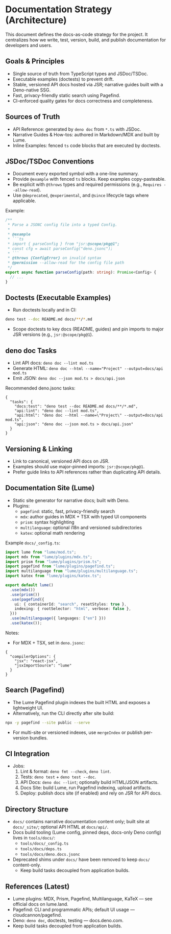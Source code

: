 # Documentation Strategy (Architecture)

This document defines the docs-as-code strategy for the project. It centralizes how we write, test, version, build, and publish documentation for developers and users.

## Goals & Principles

- Single source of truth from TypeScript types and JSDoc/TSDoc.
- Executable examples (doctests) to prevent drift.
- Stable, versioned API docs hosted via JSR; narrative guides built with a Deno-native SSG.
- Fast, privacy-friendly static search using Pagefind.
- CI-enforced quality gates for docs correctness and completeness.

## Sources of Truth

- API Reference: generated by `deno doc` from `*.ts` with JSDoc.
- Narrative Guides & How-tos: authored in Markdown/MDX and built by Lume.
- Inline Examples: fenced `ts` code blocks that are executed by doctests.

## JSDoc/TSDoc Conventions

- Document every exported symbol with a one-line summary.
- Provide `@example` with fenced `ts` blocks. Keep examples copy-pasteable.
- Be explicit with `@throws` types and required permissions (e.g., `Requires --allow-read`).
- Use `@deprecated`, `@experimental`, and `@since` lifecycle tags where applicable.

Example:

```ts
/**
 * Parse a JSONC config file into a typed Config.
 *
 * @example
 * ```ts
 * import { parseConfig } from "jsr:@scope/pkg@1";
 * const cfg = await parseConfig("deno.jsonc");
 * ```
 * @throws {ConfigError} on invalid syntax
 * @permission --allow-read for the config file path
 */
export async function parseConfig(path: string): Promise<Config> {
  // ...
}
```

## Doctests (Executable Examples)

- Run doctests locally and in CI:

```bash
deno test --doc README.md docs/**/*.md
```

- Scope doctests to key docs (README, guides) and pin imports to major JSR versions (e.g., `jsr:@scope/pkg@1`).

## deno doc Tasks

- Lint API docs: `deno doc --lint mod.ts`
- Generate HTML: `deno doc --html --name="Project" --output=docs/api mod.ts`
- Emit JSON: `deno doc --json mod.ts > docs/api.json`

Recommended deno.jsonc tasks:

```jsonc
{
  "tasks": {
    "docs:test": "deno test --doc README.md docs/**/*.md",
    "api:lint": "deno doc --lint mod.ts",
    "api:html": "deno doc --html --name=\"Project\" --output=docs/api mod.ts",
    "api:json": "deno doc --json mod.ts > docs/api.json"
  }
}
```

## Versioning & Linking

- Link to canonical, versioned API docs on JSR.
- Examples should use major-pinned imports: `jsr:@scope/pkg@1`.
- Prefer guide links to API references rather than duplicating API details.

## Documentation Site (Lume)

- Static site generator for narrative docs; built with Deno.
- Plugins:
  - `pagefind`: static, fast, privacy-friendly search
  - `mdx`: author guides in MDX + TSX with typed UI components
  - `prism`: syntax highlighting
  - `multilanguage`: optional i18n and versioned subdirectories
  - `katex`: optional math rendering

Example `docs/_config.ts`:

```ts ignore
import lume from "lume/mod.ts";
import mdx from "lume/plugins/mdx.ts";
import prism from "lume/plugins/prism.ts";
import pagefind from "lume/plugins/pagefind.ts";
import multilanguage from "lume/plugins/multilanguage.ts";
import katex from "lume/plugins/katex.ts";

export default lume()
  .use(mdx())
  .use(prism())
  .use(pagefind({
    ui: { containerId: "search", resetStyles: true },
    indexing: { rootSelector: "html", verbose: false },
  }))
  .use(multilanguage({ languages: ["en"] }))
  .use(katex());
```

Notes:

- For MDX + TSX, set in `deno.jsonc`:

```jsonc
{
  "compilerOptions": {
    "jsx": "react-jsx",
    "jsxImportSource": "lume"
  }
}
```

## Search (Pagefind)

- The Lume Pagefind plugin indexes the built HTML and exposes a lightweight UI.
- Alternatively, run the CLI directly after site build:

```bash
npx -y pagefind --site public --serve
```

- For multi-site or versioned indexes, use `mergeIndex` or publish per-version bundles.

## CI Integration

- Jobs:
  1. Lint & format: `deno fmt --check`, `deno lint`.
  2. Tests: `deno test` + `deno test --doc`.
  3. API Docs: `deno doc --lint`; optionally build HTML/JSON artifacts.
  4. Docs Site: build Lume, run Pagefind indexing, upload artifacts.
  5. Deploy: publish docs site (if enabled) and rely on JSR for API docs.

## Directory Structure

- `docs/` contains narrative documentation content only; built site at `docs/_site/`; optional API HTML at `docs/api/`.
- Docs build tooling (Lume config, pinned deps, docs-only Deno config) lives in `tools/docs/`:
  - `tools/docs/_config.ts`
  - `tools/docs/deps.ts`
  - `tools/docs/deno.docs.jsonc`
- Deprecated shims under `docs/` have been removed to keep `docs/` content-only.
  - Keep build tasks decoupled from application builds.

## References (Latest)

- Lume plugins: MDX, Prism, Pagefind, Multilanguage, KaTeX — see official docs on lume.land.
- Pagefind: CLI and programmatic APIs; default UI usage — cloudcannon/pagefind.
- Deno: `deno doc`, doctests, testing — docs.deno.com.
- Keep build tasks decoupled from application builds.
